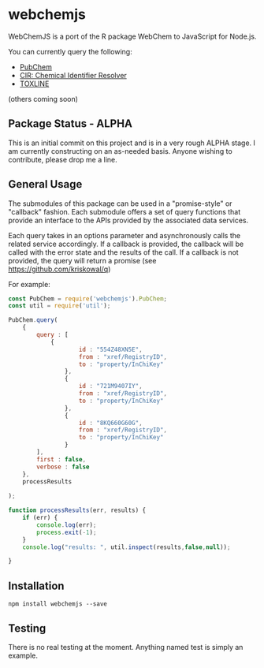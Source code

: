 # webchemjs

WebChemJS is a port of the R package WebChem to JavaScript for Node.js.

You can currently query the following:

- [PubChem](https://www.ncbi.nlm.nih.gov/pccompound/)
- [CIR: Chemical Identifier Resolver](https://cactus.nci.nih.gov/chemical/structure)
- [TOXLINE](https://toxnet.nlm.nih.gov/newtoxnet/toxline.htm) 

(others coming soon)

## Package Status - ALPHA
This is an initial commit on this project and is in a very rough ALPHA stage.
I am currently constructing on an as-needed basis.  Anyone wishing to contribute, please drop me a line.

## General Usage
The submodules of this package can be used in a "promise-style" or "callback" fashion.
Each submodule offers a set of query functions that provide an interface to
the APIs provided by the associated data services.

Each query takes in an options parameter and asynchronously calls the related service accordingly.
If a callback is provided, the callback will be called with the error state and the results of the call.
If a callback is not provided, the query will return a promise (see https://github.com/kriskowal/q)

For example:

```javascript
const PubChem = require('webchemjs').PubChem;
const util = require('util');

PubChem.query(
    {
        query : [
            {
                    id : "554Z48XN5E",
                    from : "xref/RegistryID",
                    to : "property/InChiKey" 
                },
                {
                    id : "721M9407IY",
                    from : "xref/RegistryID",
                    to : "property/InChiKey" 
                },
                {
                    id : "8KQ660G60G",
                    from : "xref/RegistryID",
                    to : "property/InChiKey" 
                }
        ],
        first : false,
        verbose : false
    },
    processResults
    
);

function processResults(err, results) {
    if (err) {
        console.log(err);
        process.exit(-1);
    }
    console.log("results: ", util.inspect(results,false,null));

}

```

## Installation

`npm install webchemjs --save`

## Testing

There is no real testing at the moment.  Anything named test is simply an example.